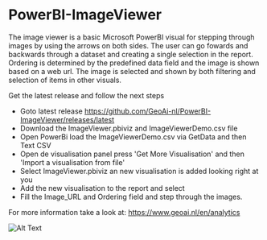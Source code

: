 # PowerBI-ImageViewer

The image viewer is a basic Microsoft PowerBI visual for stepping through images by using the arrows on both sides.
The user can go fowards and backwards through a dataset and creating a single selection in the report. 
Ordering is determined by the predefined data field and the image is shown based on a web url. 
The image is selected and shown by both filtering and selection of items in other visuals.

Get the latest release and follow the next steps

-  Goto latest release https://github.com/GeoAi-nl/PowerBI-ImageViewer/releases/latest
-  Download the ImageViewer.pbiviz and ImageViewerDemo.csv file
-  Open PowerBi load the ImageViewerDemo.csv via GetData and then Text CSV
-  Open de visualisation panel press 'Get More Visualisation' and then 'Import a visualisation from file'
-  Select ImageViewer.pbiviz an new visualisation is added looking right at you
-  Add the new visualisation to the report and select
-  Fill the Image_URL and Ordering field and step through the images.

For more information take a look at: https://www.geoai.nl/en/analytics

![Alt Text](https://www.geoai.nl/wp-content/uploads/2023/10/ImageViewer.gif)
